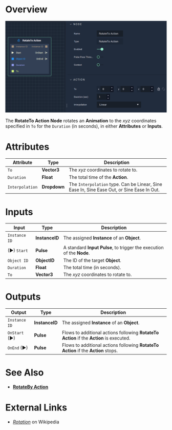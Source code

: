 # Overview

![The RotateTo Action Node.](../../.gitbook/assets/rotatetoaction.png)

The **RotateTo Action Node** rotates an **Animation** to the *xyz* coordinates specified in `To` for the `Duration` (in seconds), in either **Attributes** or **Inputs**.

# Attributes

|Attribute|Type|Description|
|---|---|---|
|`To`|**Vector3**|The *xyz* coordinates to rotate to.|
|`Duration`|**Float**|The total time of the **Action**.|
|`Interpolation`|**Dropdown**|The `Interpolation` type. Can be Linear, Sine Ease In, Sine Ease Out, or Sine Ease In Out.|

# Inputs

|Input|Type|Description|
|---|---|---|
|`Instance ID`| **InstanceID** | The assigned **Instance** of an **Object**.|
|(►) `Start`|**Pulse**|A standard **Input Pulse**, to trigger the execution of the **Node**.|
|`Object ID`|**ObjectID**|The ID of the target **Object**.|
|`Duration`|**Float**|The total time (in seconds).|
|`To`|**Vector3**| The *xyz* coordinates to rotate to.|

# Outputs

|Output|Type|Description|
|---|---|---|
|`Instance ID`|**InstanceID**|The assigned **Instance** of an **Object**.|
|`OnStart` (►)|**Pulse**|Flows to additional actions following **RotateTo Action** if the **Action** is executed.|
|`OnEnd` (►)|**Pulse**|Flows to additional actions following **RotateTo Action** if the **Action** stops.|

# See Also

* [**RotateBy Action**](rotatebyaction.md)

# External Links

* [_Rotation_](https://en.wikipedia.org/wiki/Euler_angles) on Wikipedia

